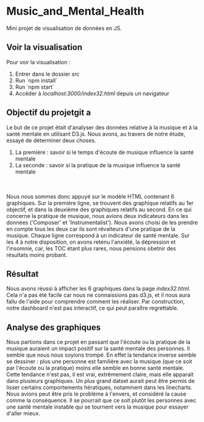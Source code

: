# Music_and_Mental_Health
Mini projet de visualisation de données en JS.

## Voir la visualisation
Pour voir la visualisation : 
<ol>
<li>Entrer dans le dossier <i>src</i></li>
<li>Run `npm install`</li>
<li>Run `npm start`</li>
<li>Accéder à <i>localhost:3000/index32.html</i> depuis un navigateur</li>
</ol>

## Objectif du projetgit a
Le but de ce projet était d'analyser des données relative à la musique et à la santé mentale en utilisant D3.js. Nous avons, au travers de notre étude, essayé de déterminer deux choses. 
<ol>
<li>La première : savoir si le temps d'écoute de musique influence la santé mentale</li>
<li>La seconde : savoir si la pratique de la musique influence la santé mentale</li>
<br><br>
</ol>
Nous nous sommes donc appuyé sur le modèle HTML contenant 6 graphiques. Sur la première ligne, se trouvent des graphique relatifs au 1er objectif, et dans la deuxième des graphiques relatifs au second. En ce qui concerne la pratique de musique, nous avions deux indicateurs dans les données ('Composer' et 'Instrumentalist'). Nous avons choisi de les prendre en compte tous les deux car ils sont révalteurs d'une pratique de la musique. Chaque ligne correspond à un indicateur de santé mentale. Sur les 4 à notre disposition, on avons retenu l'anxiété, la dépression et l'insomnie, car, les TOC étant plus rares, nous pensions obetnir des résultats moins probant.

## Résultat
Nous avons réussi à afficher les 6 graphiques dans la page <i>index32.html</i>. Cela n'a pas été facile car nous ne connaissions pas d3.js, et il nous aura fallu de l'aide pour comprendre comment les réaliser. Par construction, notre dashboard n'est pas interactif, ce qui peut paraître regrettable.

## Analyse des graphiques
Nous partions dans ce projet en passant que l'écoute ou la pratique de la musique auraient un impact positif sur la santé mentale des personnes. Il semble que nous nous soyions trompé. En effet la tendance inverse semble se dessiner : plus une personne est familière avec la musique (que ce soit par l'écoute ou la pratique) moins elle semble en bonne santé mentale. Cette tendance n'est pas, il est vrai, extrêmement claire, mais elle apparait dans plusieurs graphiques. Un plus grand datset aurait peut être permis de lisser certains comportements hératiques, notamment dans les linecharts.<br>
Nous avions peut être pris le problème à l'envers, et considéré la cause comme la conséquence. Il se pourrait que ce soit plutôt les personnes avec une santé mentale instable qui se tournent vers la musique pour essayer d'aller mieux.
